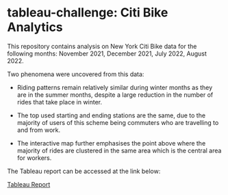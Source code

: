 # tableau-challenge: Citi Bike Analytics

This repository contains analysis on New York Citi Bike data for the following months: November 2021, December 2021, July 2022, August 2022.

Two phenomena were uncovered from this data:

 * Riding patterns remain relatively similar during winter months as they are in the summer months, despite a large reduction in the number of rides that take place in winter.

 * The top used starting and ending stations are the same, due to the majority of users of this scheme being commuters who are travelling to and from work.

 * The interactive map further emphasises the point above where the majority of rides are clustered in the same area which is the central area for workers.

The Tableau report can be accessed at the link below:

[Tableau Report](https://public.tableau.com/views/CitiBikeAnalytics_16664653106630/CitiBikeAnalytics?:language=en-GB&:display_count=n&:origin=viz_share_link)